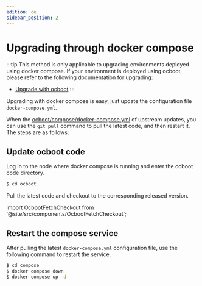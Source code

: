 ```yaml
---
edition: ce
sidebar_position: 2
---
```


# Upgrading through docker compose

:::tip
This method is only applicable to upgrading environments deployed using docker compose. If your environment is deployed using ocboot, please refer to the following documentation for upgrading:

- [Upgrade with ocboot](./ocboot-upgrade)
:::

Upgrading with docker compose is easy, just update the configuration file `docker-compose.yml`.

When the [ocboot/compose/docker-compose.yml](https://github.com/yunionio/ocboot/blob/master/compose/docker-compose.yml) of upstream updates, you can use the `git pull` command to pull the latest code, and then restart it. The steps are as follows:

## Update ocboot code

Log in to the node where docker compose is running and enter the ocboot code directory.

```bash
$ cd ocboot
```

Pull the latest code and checkout to the corresponding released version.

import OcbootFetchCheckout from '@site/src/components/OcbootFetchCheckout';

<OcbootFetchCheckout />

## Restart the compose service

After pulling the latest `docker-compose.yml` configuration file, use the following command to restart the service.

```bash
$ cd compose
$ docker compose down
$ docker compose up -d
```